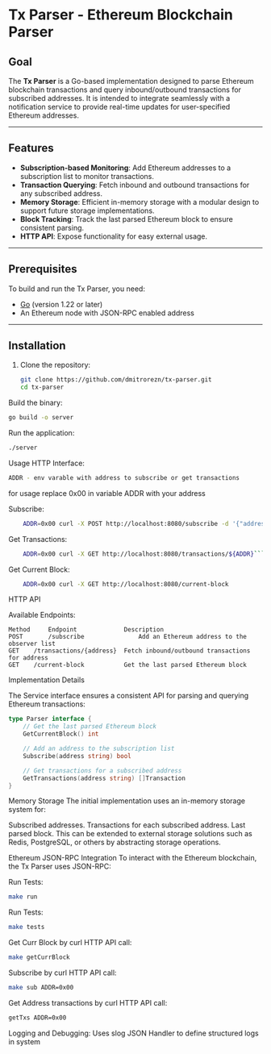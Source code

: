 # Tx Parser - Ethereum Blockchain Parser

## Goal

The **Tx Parser** is a Go-based implementation designed to parse Ethereum blockchain transactions and query inbound/outbound transactions for subscribed addresses. It is intended to integrate seamlessly with a notification service to provide real-time updates for user-specified Ethereum addresses.

---

## Features

- **Subscription-based Monitoring**: Add Ethereum addresses to a subscription list to monitor transactions.
- **Transaction Querying**: Fetch inbound and outbound transactions for any subscribed address.
- **Memory Storage**: Efficient in-memory storage with a modular design to support future storage implementations.
- **Block Tracking**: Track the last parsed Ethereum block to ensure consistent parsing.
- **HTTP API**: Expose functionality for easy external usage.

---

## Prerequisites

To build and run the Tx Parser, you need:

- [Go](https://golang.org/dl/) (version 1.22 or later)
- An Ethereum node with JSON-RPC enabled  address

---

## Installation

1. Clone the repository:

   ```bash
   git clone https://github.com/dmitrorezn/tx-parser.git
   cd tx-parser
   
Build the binary:

```bash
go build -o server
```
Run the application:

```bash
./server
```
Usage
HTTP Interface:
```bash
ADDR - env varable with address to subscribe or get transactions 
```
for usage replace 0x00 in variable ADDR  with your address

Subscribe:
```bash
	ADDR=0x00 curl -X POST http://localhost:8080/subscribe -d '{"address": "${ADDR}"}'
```
Get Transactions:
```bash
	ADDR=0x00 curl -X GET http://localhost:8080/transactions/${ADDR}```
```
Get Current Block:
```bash
	ADDR=0x00 curl -X GET http://localhost:8080/current-block
```

HTTP API

Available Endpoints:
```
Method	   Endpoint	            Description
POST       /subscribe	            Add an Ethereum address to the observer list
GET	   /transactions/{address}	Fetch inbound/outbound transactions for address
GET	   /current-block	        Get the last parsed Ethereum block
```
Implementation Details

The Service interface ensures a consistent API for parsing and querying Ethereum transactions:

```go
type Parser interface {
    // Get the last parsed Ethereum block
    GetCurrentBlock() int

    // Add an address to the subscription list
    Subscribe(address string) bool

    // Get transactions for a subscribed address
    GetTransactions(address string) []Transaction
}
```
Memory Storage
The initial implementation uses an in-memory storage system for:

Subscribed addresses.
Transactions for each subscribed address.
Last parsed block.
This can be extended to external storage solutions such as Redis, PostgreSQL, or others by abstracting storage operations.

Ethereum JSON-RPC Integration
To interact with the Ethereum blockchain, the Tx Parser uses JSON-RPC:


Run Tests:

```bash
make run
```

Run Tests:

```bash
make tests
```
Get Curr Block by curl HTTP API call:
```bash
make getCurrBlock
```
Subscribe by curl HTTP API call:
```bash
make sub ADDR=0x00
```
Get Address transactions by curl HTTP API call:
```bash
getTxs ADDR=0x00
```

Logging and Debugging: Uses slog JSON Handler to define structured logs in system
